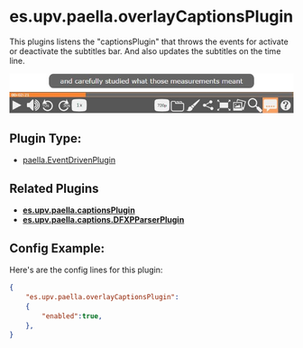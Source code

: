 # es.upv.paella.overlayCaptionsPlugin

This plugins listens the "captionsPlugin" that throws the events for activate or deactivate the subtitles bar. And also updates the subtitles on the time line.

![](images/overlayCaptionsPlugin.jpg)

## Plugin Type:
- [paella.EventDrivenPlugin](../developer/plugin_types.md)

## Related Plugins

- [**es.upv.paella.captionsPlugin**](es.upv.paella.captionsPlugin.md)
- [**es.upv.paella.captions.DFXPParserPlugin**](es.upv.paella.captions.DFXPParserPlugin.md)


## Config Example:

Here's are the config lines for this plugin:

```json
{
	"es.upv.paella.overlayCaptionsPlugin":
	{
		"enabled":true,
	},
}
```
